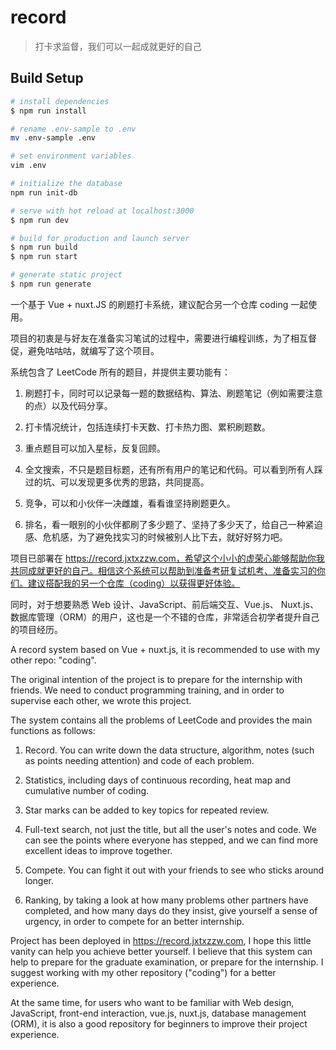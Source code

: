 # record

> 打卡求监督，我们可以一起成就更好的自己

## Build Setup

``` bash
# install dependencies
$ npm run install

# rename .env-sample to .env
mv .env-sample .env

# set environment variables
vim .env

# initialize the database
npm run init-db

# serve with hot reload at localhost:3000
$ npm run dev

# build for production and launch server
$ npm run build
$ npm run start

# generate static project
$ npm run generate
```

一个基于 Vue + nuxt.JS 的刷题打卡系统，建议配合另一个仓库 coding 一起使用。

项目的初衷是与好友在准备实习笔试的过程中，需要进行编程训练，为了相互督促，避免咕咕咕，就编写了这个项目。

系统包含了 LeetCode 所有的题目，并提供主要功能有：

1. 刷题打卡，同时可以记录每一题的数据结构、算法、刷题笔记（例如需要注意的点）以及代码分享。

2. 打卡情况统计，包括连续打卡天数、打卡热力图、累积刷题数。

3. 重点题目可以加入星标，反复回顾。

4. 全文搜索，不只是题目标题，还有所有用户的笔记和代码。可以看到所有人踩过的坑、可以发现更多优秀的思路，共同提高。

5. 竞争，可以和小伙伴一决雌雄，看看谁坚持刷题更久。

6. 排名，看一眼别的小伙伴都刷了多少题了、坚持了多少天了，给自己一种紧迫感、危机感，为了避免找实习的时候被别人比下去，就好好努力吧。

项目已部署在 https://record.jxtxzzw.com，希望这个小小的虚荣心能够帮助你我共同成就更好的自己。相信这个系统可以帮助到准备考研复试机考、准备实习的你们。建议搭配我的另一个仓库（coding）以获得更好体验。

同时，对于想要熟悉 Web 设计、JavaScript、前后端交互、Vue.js、 Nuxt.js、数据库管理（ORM）的用户，这也是一个不错的仓库，非常适合初学者提升自己的项目经历。

A record system based on Vue + nuxt.js, it is recommended to use with my other repo: "coding".

The original intention of the project is to prepare for the internship with friends. We need to conduct programming training, and in order to supervise each other, we wrote this project.

The system contains all the problems of LeetCode and provides the main functions as follows:

1. Record. You can write down the data structure, algorithm, notes (such as points needing attention) and code of each problem.

2. Statistics, including days of continuous recording, heat map and cumulative number of coding.

3. Star marks can be added to key topics for repeated review.

4. Full-text search, not just the title, but all the user's notes and code. We can see the points where everyone has stepped, and we can find more excellent ideas to improve together.

5. Compete. You can fight it out with your friends to see who sticks around longer.

6. Ranking, by taking a look at how many problems other partners have completed, and how many days do they insist, give yourself a sense of urgency, in order to compete for an better internship.

Project has been deployed in https://record.jxtxzzw.com, I hope this little vanity can help you achieve better yourself. I believe that this system can help to prepare for the graduate examination, or prepare for the internship. I suggest working with my other repository ("coding") for a better experience.

At the same time, for users who want to be familiar with Web design, JavaScript, front-end interaction, vue.js, nuxt.js, database management (ORM), it is also a good repository for beginners to improve their project experience.

